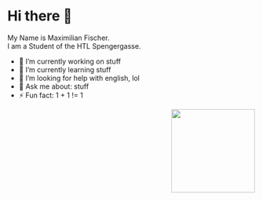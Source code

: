 
<h1> Hi there 👋</h1>

My Name is Maximilian Fischer. <br>
I am a Student of the HTL Spengergasse.

- 🔭 I’m currently working on stuff
- 🌱 I’m currently learning stuff
- 🤔 I’m looking for help with english, lol
- 💬 Ask me about: stuff
- ⚡ Fun fact: 1 + 1 != 1

<img style="float: right;" src="https://github-readme-stats.vercel.app/api/top-langs/?username=Maxi1324&layout=compact&hide=css&theme=synthwave" height="170"/>
